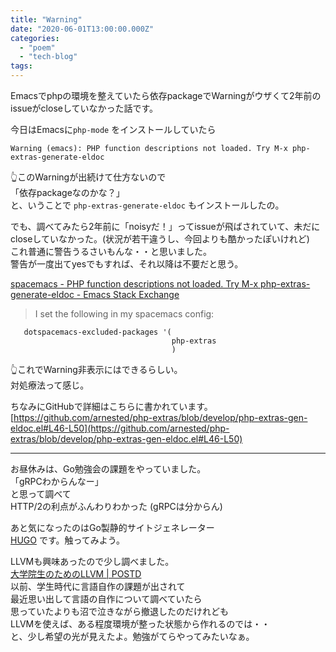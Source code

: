```yaml
---
title: "Warning"
date: "2020-06-01T13:00:00.000Z"
categories: 
  - "poem"
  - "tech-blog"
tags: 
---
```


Emacsでphpの環境を整えていたら依存packageでWarningがウザくて2年前のissueがcloseしていなかった話です。

今日はEmacsに`php-mode` をインストールしていたら

```
Warning (emacs): PHP function descriptions not loaded. Try M-x php-extras-generate-eldoc
```

👆このWarningが出続けて仕方ないので  
「依存packageなのかな？」  
と、いうことで `php-extras-generate-eldoc` もインストールしたの。

でも、調べてみたら2年前に「noisyだ！」ってissueが飛ばされていて、未だにcloseしていなかった。(状況が若干違うし、今回よりも酷かったぽいけれど)  
これ普通に警告うるさいもんな・・と思いました。  
警告が一度出てyesでもすれば、それ以降は不要だと思う。

[spacemacs - PHP function descriptions not loaded. Try M-x php-extras-generate-eldoc - Emacs Stack Exchange](https://emacs.stackexchange.com/questions/44530/php-function-descriptions-not-loaded-try-m-x-php-extras-generate-eldoc/44639#44639)

> I set the following in my spacemacs config:  

```
   dotspacemacs-excluded-packages '(
                                    php-extras
                                    )
```

👆これでWarning非表示にはできるらしい。  
対処療法って感じ。

ちなみにGitHubで詳細はこちらに書かれています。  
[](https://github.com/arnested/php-extras/blob/develop/php-extras-gen-eldoc.el#L46-L50)[https://github.com/arnested/php-extras/blob/develop/php-extras-gen-eldoc.el#L46-L50](https://github.com/arnested/php-extras/blob/develop/php-extras-gen-eldoc.el#L46-L50)

* * *

お昼休みは、Go勉強会の課題をやっていました。  
「gRPCわからんなー」  
と思って調べて  
HTTP/2の利点がふんわりわかった (gRPCは分からん)

あと気になったのはGo製静的サイトジェネレーター  
[HUGO](https://gohugo.io/) です。触ってみよう。

LLVMも興味あったので少し調べました。  
[大学院生のためのLLVM | POSTD](https://postd.cc/llvm-for-grad-students/)  
以前、学生時代に言語自作の課題が出されて  
最近思い出して言語の自作について調べていたら  
思っていたよりも沼で泣きながら撤退したのだけれども  
LLVMを使えば、ある程度環境が整った状態から作れるのでは・・  
と、少し希望の光が見えたよ。勉強がてらやってみたいなぁ。
